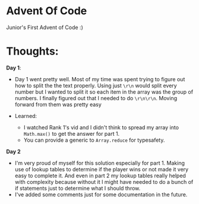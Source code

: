 # Advent Of Code

Junior's First Advent of Code :)

# Thoughts:

**Day 1**:
* Day 1 went pretty well. Most of my time was spent trying to figure out how to split the the text properly. Using just `\r\n` would split every number but I wanted to split it so each item in the array was the group of numbers. I finally figured out that I needed to do `\r\n\r\n`. Moving forward from them was pretty easy

* Learned:
    * I watched Rank 1's vid and I didn't think to spread my array into `Math.max()` to get the answer for part 1.
    * You can provide a generic to `Array.reduce` for typesafety.

**Day 2**
* I'm very proud of myself for this solution especially for part 1. Making use of lookup tables to determine if the player wins or not made it very easy to complete it. And even in part 2 my lookup tables really helped with complexity because without it I might have needed to do a bunch of if statements just to determine what I should throw.
* I've added some comments just for some documentation in the future.